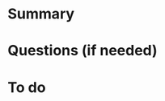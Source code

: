 # Summary <!-- what does this PR accomplish? -->
# Questions (if needed) <!-- is there a specific piece of code reviewers should look at? Include code snippets and/or screenshots if helpful -->
# To do <!-- upcoming/outstanding tasks -->
